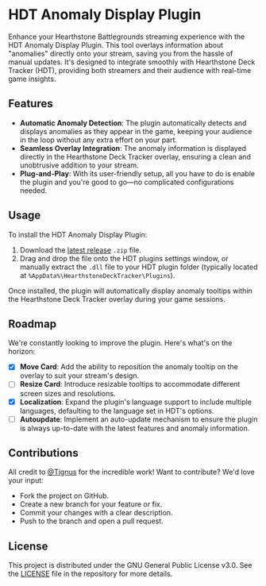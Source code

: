 
# HDT Anomaly Display Plugin

Enhance your Hearthstone Battlegrounds streaming experience with the HDT Anomaly Display Plugin. This tool overlays information about "anomalies" directly onto your stream, saving you from the hassle of manual updates. It's designed to integrate smoothly with Hearthstone Deck Tracker (HDT), providing both streamers and their audience with real-time game insights.

## Features

- **Automatic Anomaly Detection**: The plugin automatically detects and displays anomalies as they appear in the game, keeping your audience in the loop without any extra effort on your part.
- **Seamless Overlay Integration**: The anomaly information is displayed directly in the Hearthstone Deck Tracker overlay, ensuring a clean and unobtrusive addition to your stream.
- **Plug-and-Play**: With its user-friendly setup, all you have to do is enable the plugin and you're good to go—no complicated configurations needed.

## Usage

To install the HDT Anomaly Display Plugin:

1. Download the [latest release](https://github.com/Mouchoir/HDTAnomalyDisplay/releases/latest) `.zip` file.
2. Drag and drop the file onto the HDT plugins settings window, or manually extract the `.dll` file to your HDT plugin folder (typically located at `%AppData%\HearthstoneDeckTracker\Plugins`).

Once installed, the plugin will automatically display anomaly tooltips within the Hearthstone Deck Tracker overlay during your game sessions.

## Roadmap

We're constantly looking to improve the plugin. Here's what's on the horizon:

- [X] **Move Card**: Add the ability to reposition the anomaly tooltip on the overlay to suit your stream's design.
- [ ] **Resize Card**: Introduce resizable tooltips to accommodate different screen sizes and resolutions.
- [X] **Localization**: Expand the plugin's language support to include multiple languages, defaulting to the language set in HDT's options.
- [ ] **Autoupdate**: Implement an auto-update mechanism to ensure the plugin is always up-to-date with the latest features and anomaly information.

## Contributions

All credit to [@Tignus](https://github.com/Tignus) for the incredible work! Want to contribute? We'd love your input:

- Fork the project on GitHub.
- Create a new branch for your feature or fix.
- Commit your changes with a clear description.
- Push to the branch and open a pull request.

## License

This project is distributed under the GNU General Public License v3.0. See the [LICENSE](https://github.com/Mouchoir/HDTAnomalyDisplay/blob/main/LICENSE) file in the repository for more details.
